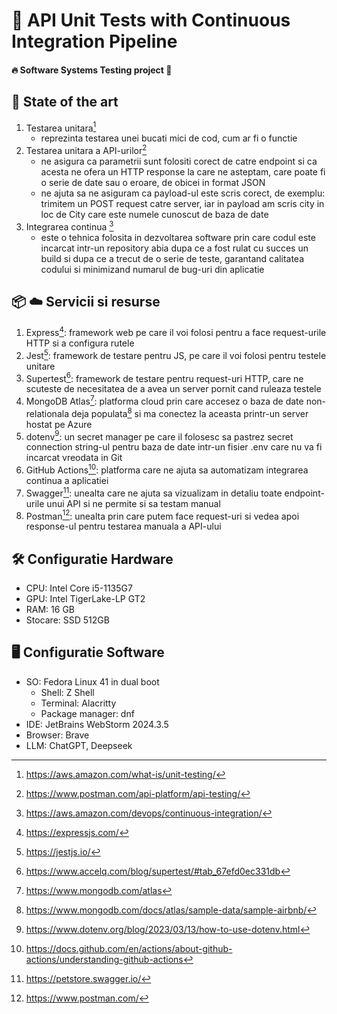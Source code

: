 # 🚀 API Unit Tests with Continuous Integration Pipeline
#### 🔥 Software Systems Testing project 🚀
## 🎨 State of the art
1. Testarea unitara[^1]
   - reprezinta testarea unei bucati mici de cod, cum ar fi o functie
2. Testarea unitara a API-urilor[^2]
   - ne asigura ca parametrii sunt folositi corect de catre endpoint si ca acesta ne ofera un HTTP response la care ne asteptam, care poate fi o serie de date sau o eroare, de obicei in format JSON
   - ne ajuta sa ne asiguram ca payload-ul este scris corect, de exemplu: trimitem un POST request catre server, iar in payload am scris city in loc de City care este numele cunoscut de baza de date
3. Integrarea continua [^3]
   - este o tehnica folosita in dezvoltarea software prin care codul este incarcat intr-un repository abia dupa ce a fost rulat cu succes un build si dupa ce a trecut de o serie de teste, garantand calitatea codului si minimizand numarul de bug-uri din aplicatie
## 📦 ☁️ Servicii si resurse
1. Express[^4]: framework web pe care il voi folosi pentru a face request-urile HTTP si a configura rutele
2. Jest[^5]: framework de testare pentru JS, pe care il voi folosi pentru testele unitare
3. Supertest[^6]: framework de testare pentru request-uri HTTP, care ne scuteste de necesitatea de a avea un server pornit cand ruleaza testele
4. MongoDB Atlas[^11]: platforma cloud prin care accesez o baza de date non-relationala deja populata[^7] si ma conectez la aceasta printr-un server hostat pe Azure
5. dotenv[^12]: un secret manager pe care il folosesc sa pastrez secret connection string-ul pentru baza de date intr-un fisier .env care nu va fi incarcat vreodata in Git
6. GitHub Actions[^8]: platforma care ne ajuta sa automatizam integrarea continua a aplicatiei
7. Swagger[^9]: unealta care ne ajuta sa vizualizam in detaliu toate endpoint-urile unui API si ne permite si sa testam manual
8. Postman[^10]: unealta prin care putem face request-uri si vedea apoi response-ul pentru testarea manuala a API-ului
## 🛠️ Configuratie Hardware
- CPU: Intel Core i5-1135G7
- GPU: Intel TigerLake-LP GT2
- RAM: 16 GB
- Stocare: SSD 512GB
## 🖥️ Configuratie Software
- SO: Fedora Linux 41 in dual boot
   - Shell: Z Shell
   - Terminal: Alacritty
   - Package manager: dnf
- IDE: JetBrains WebStorm 2024.3.5
- Browser: Brave
- LLM: ChatGPT, Deepseek




[^1]: https://aws.amazon.com/what-is/unit-testing/
[^2]: https://www.postman.com/api-platform/api-testing/
[^3]: https://aws.amazon.com/devops/continuous-integration/
[^4]: https://expressjs.com/
[^5]: https://jestjs.io/
[^6]: https://www.accelq.com/blog/supertest/#tab_67efd0ec331db
[^7]: https://www.mongodb.com/docs/atlas/sample-data/sample-airbnb/
[^8]: https://docs.github.com/en/actions/about-github-actions/understanding-github-actions
[^9]: https://petstore.swagger.io/
[^10]: https://www.postman.com/
[^11]: https://www.mongodb.com/atlas
[^12]: https://www.dotenv.org/blog/2023/03/13/how-to-use-dotenv.html

